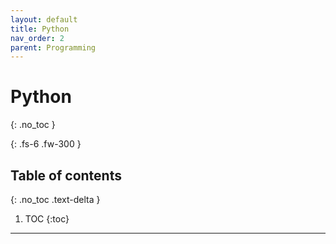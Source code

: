 ```yaml
---
layout: default
title: Python
nav_order: 2
parent: Programming
---
```


# Python
{: .no_toc }

{: .fs-6 .fw-300 }

## Table of contents
{: .no_toc .text-delta }

1. TOC
{:toc}

---



